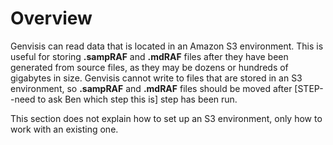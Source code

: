# Overview

Genvisis can read data that is located in an Amazon S3 environment. This is useful for storing **.sampRAF** and **.mdRAF** files after they have been generated from source files, as they may be dozens or hundreds of gigabytes in size. Genvisis cannot write to files that are stored in an S3 environment, so **.sampRAF** and **.mdRAF** files should be moved after [STEP--need to ask Ben which step this is] step has been run.

This section does not explain how to set up an S3 environment, only how to work with an existing one.

